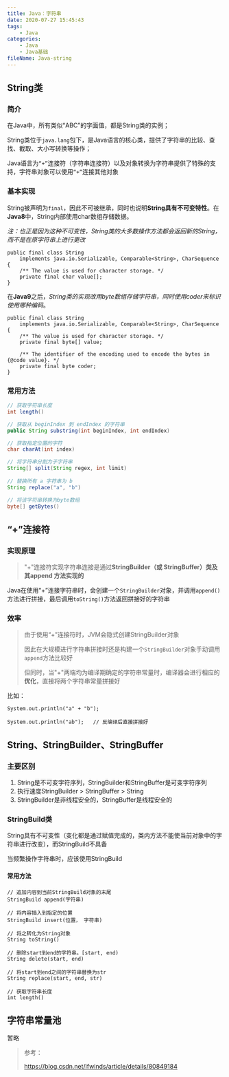 ```yaml
---
title: Java：字符串
date: 2020-07-27 15:45:43
tags:
	- Java
categories:
	- Java
	- Java基础
fileName: Java-string
---
```


## String类

### 简介

在Java中，所有类似“ABC”的字面值，都是String类的实例；

String类位于`java.lang`包下，是Java语言的核心类，提供了字符串的比较、查找、截取、大小写转换等操作；

Java语言为`“+”`连接符（字符串连接符）以及对象转换为字符串提供了特殊的支持，字符串对象可以使用`“+”`连接其他对象

### 基本实现

String被声明为`final`，因此不可被继承，同时也说明**String具有不可变特性**。在**Java8**中，String内部使用char数组存储数据。

*注：也正是因为这种不可变性，String类的大多数操作方法都会返回新的String，而不是在原字符串上进行更改*

```
public final class String
    implements java.io.Serializable, Comparable<String>, CharSequence {
    /** The value is used for character storage. */
    private final char value[];
}
```

在**Java9**之后，*String类的实现改用byte数组存储字符串，同时使用coder来标识使用哪种编码*。

```
public final class String
    implements java.io.Serializable, Comparable<String>, CharSequence {
    /** The value is used for character storage. */
    private final byte[] value;

    /** The identifier of the encoding used to encode the bytes in {@code value}. */
    private final byte coder;
}
```

### 常用方法

```java
// 获取字符串长度
int length()

// 获取从 beginIndex 到 endIndex 的字符串
public String substring(int beginIndex, int endIndex)

// 获取指定位置的字符
char charAt(int index)

// 将字符串分割为子字符串
String[] split(String regex, int limit)	
    
// 替换所有 a 字符串为 b
String replace("a", "b")

// 将该字符串转换为byte数组
byte[] getBytes()	
```

## “+”连接符

### 实现原理

> "+"连接符实现字符串连接是通过**StringBuilder（或 StringBuffer）类及其append 方法实现的**

Java在使用“+”连接字符串时，会创建一个`StringBuilder`对象，并调用`append()`方法进行拼接，最后调用`toString()`方法返回拼接好的字符串

### 效率

> 由于使用“+”连接符时，JVM会隐式创建StringBuilder对象
>
> 因此在大规模进行字符串拼接时还是构建一个`StringBuilder`对象手动调用`append`方法比较好
>
> 但同时，当"+"两端均为编译期确定的字符串常量时，编译器会进行相应的**优化**，直接将两个字符串常量拼接好

比如：

```
System.out.println("a" + "b");

System.out.println("ab");	// 反编译后直接拼接好
```





## String、StringBuilder、StringBuffer

### 主要区别

1. String是不可变字符序列，StringBuilder和StringBuffer是可变字符序列
2. 执行速度StringBuilder > StringBuffer > String
3. StringBuilder是非线程安全的，StringBuffer是线程安全的



### StringBuild类

String具有不可变性（变化都是通过赋值完成的，类内方法不能使当前对象中的字符串进行改变），而StringBuild不具备

当频繁操作字符串时，应该使用StringBuild

#### 常用方法

```
// 追加内容到当前StringBuild对象的末尾
StringBuild append(字符串)	

// 将内容插入到指定的位置
StringBuild insert(位置， 字符串)

// 将之转化为String对象
String toString()

// 删除start到end的字符串。[start, end)
String delete(start, end)

// 将start到end之间的字符串替换为str
String replace(start, end, str)

// 获取字符串长度
int length()
```





## 字符串常量池

暂略





> 参考：
>
> https://blog.csdn.net/ifwinds/article/details/80849184
